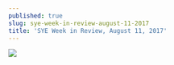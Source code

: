 ```yaml
---
published: true
slug: sye-week-in-review-august-11-2017
title: 'SYE Week in Review, August 11, 2017'
---
```

![]({{site.baseurl}}/media/prose-images/SYE%20Weekly%20Review%2C%20August%2011.jpeg)

